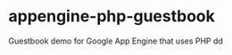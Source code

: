 appengine-php-guestbook
================================

Guestbook demo for Google App Engine that uses PHP
dd